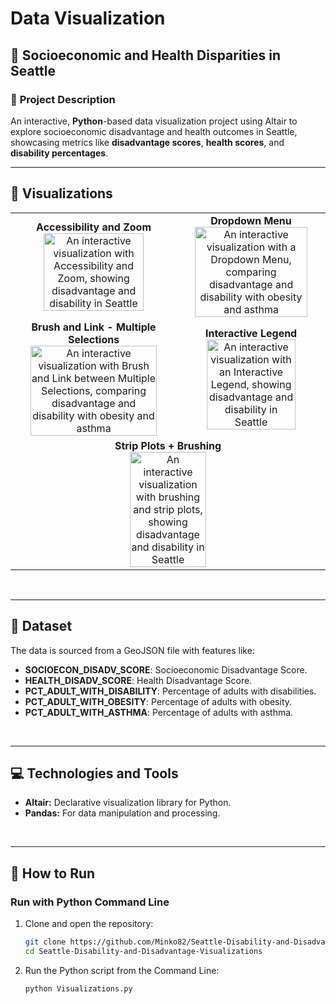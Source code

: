 # Data Visualization
## 🌟 Socioeconomic and Health Disparities in Seattle

### 📝 **Project Description**

An interactive, **Python**-based data visualization project using Altair to explore socioeconomic disadvantage and health outcomes in Seattle, showcasing metrics like **disadvantage scores**, **health scores**, and **disability percentages**.

---

## 🎨 **Visualizations**
<table align="center" width="100%">
  <tr>
    <td align="center">
      <strong>Accessibility and Zoom</strong>
      <br>
      <img src="https://github.com/user-attachments/assets/387328b3-c0ba-463c-80d5-7ed126dda687" alt="An interactive visualization with Accessibility and Zoom, showing disadvantage and disability in Seattle" width="80%">
    </td>
    <td align="center">
      <strong>Dropdown Menu</strong>
      <br>
      <img src="https://github.com/user-attachments/assets/ca5569c9-2651-449e-a98c-e86562abcaf4" alt="An interactive visualization with a Dropdown Menu, comparing disadvantage and disability with obesity and asthma" width="90%">
    </td>
  </tr>
  <tr>
    <td align="center">
      <strong>Brush and Link - Multiple Selections</strong>
      <br>
      <img src="https://github.com/user-attachments/assets/e0ab108b-2bf9-4277-848d-1806b9131bb3" alt="An interactive visualization with Brush and Link between Multiple Selections, comparing disadvantage and disability with obesity and asthma" width="90%">
    </td>
    <td align="center">
      <strong>Interactive Legend</strong>
      <br>
      <img src="https://github.com/user-attachments/assets/078c3550-f209-4dc3-ae0e-813cd3d73655" alt="An interactive visualization with an Interactive Legend, showing disadvantage and disability in Seattle" width="80%">
    </td>
  </tr>
  <tr>
    <td align="center" colspan="2">
      <strong>Strip Plots + Brushing</strong>
      <br>
      <img src="https://github.com/user-attachments/assets/c1a215e8-3bd6-4647-92b2-f803468616e9" alt="An interactive visualization with brushing and strip plots, showing disadvantage and disability in Seattle" width="50%">
    </td>
  </tr>
</table>


<br>

---

## 📂 **Dataset**

The data is sourced from a GeoJSON file with features like:
- **SOCIOECON_DISADV_SCORE**: Socioeconomic Disadvantage Score.
- **HEALTH_DISADV_SCORE**: Health Disadvantage Score.
- **PCT_ADULT_WITH_DISABILITY**: Percentage of adults with disabilities.
- **PCT_ADULT_WITH_OBESITY**: Percentage of adults with obesity.
- **PCT_ADULT_WITH_ASTHMA**: Percentage of adults with asthma.

<br>

---


## 💻 **Technologies and Tools**
- **Altair:** Declarative visualization library for Python.
- **Pandas:** For data manipulation and processing.

<br>

---

## 🚀 **How to Run**

### **Run with Python Command Line**

1. Clone and open the repository:  
   ```bash
   git clone https://github.com/Minko82/Seattle-Disability-and-Disadvantage-Visualizations.git
   cd Seattle-Disability-and-Disadvantage-Visualizations
   ```

2. Run the Python script from the Command Line:
   ```bash
   python Visualizations.py
   ```
